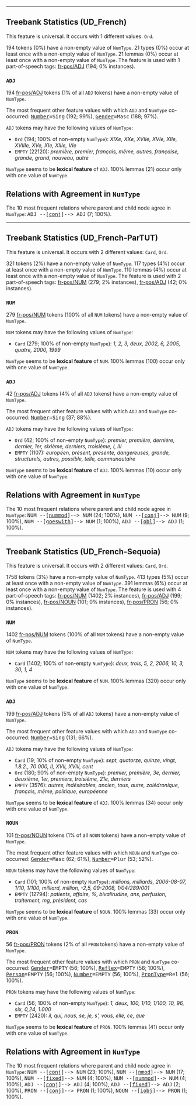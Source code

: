 

--------------------------------------------------------------------------------

## Treebank Statistics (UD_French)

This feature is universal.
It occurs with 1 different values: `Ord`.

194 tokens (0%) have a non-empty value of `NumType`.
21 types (0%) occur at least once with a non-empty value of `NumType`.
21 lemmas (0%) occur at least once with a non-empty value of `NumType`.
The feature is used with 1 part-of-speech tags: [fr-pos/ADJ]() (194; 0% instances).

### `ADJ`

194 [fr-pos/ADJ]() tokens (1% of all `ADJ` tokens) have a non-empty value of `NumType`.

The most frequent other feature values with which `ADJ` and `NumType` co-occurred: <tt><a href="Number.html">Number</a>=Sing</tt> (192; 99%), <tt><a href="Gender.html">Gender</a>=Masc</tt> (188; 97%).

`ADJ` tokens may have the following values of `NumType`:

* `Ord` (194; 100% of non-empty `NumType`): <em>XIXe, XXe, XVIIe, XVIe, XIIe, XVIIIe, XVe, XIe, XIIIe, VIe</em>
* `EMPTY` (22120): <em>première, premier, français, même, autres, française, grande, grand, nouveau, autre</em>

`NumType` seems to be **lexical feature** of `ADJ`. 100% lemmas (21) occur only with one value of `NumType`.

## Relations with Agreement in `NumType`

The 10 most frequent relations where parent and child node agree in `NumType`:
<tt>ADJ --[<a href="../dep/conj.html">conj</a>]--> ADJ</tt> (7; 100%).



--------------------------------------------------------------------------------

## Treebank Statistics (UD_French-ParTUT)

This feature is universal.
It occurs with 2 different values: `Card`, `Ord`.

321 tokens (2%) have a non-empty value of `NumType`.
117 types (4%) occur at least once with a non-empty value of `NumType`.
110 lemmas (4%) occur at least once with a non-empty value of `NumType`.
The feature is used with 2 part-of-speech tags: [fr-pos/NUM]() (279; 2% instances), [fr-pos/ADJ]() (42; 0% instances).

### `NUM`

279 [fr-pos/NUM]() tokens (100% of all `NUM` tokens) have a non-empty value of `NumType`.

`NUM` tokens may have the following values of `NumType`:

* `Card` (279; 100% of non-empty `NumType`): <em>1, 2, 3, deux, 2002, 6, 2005, quatre, 2000, 1999</em>

`NumType` seems to be **lexical feature** of `NUM`. 100% lemmas (100) occur only with one value of `NumType`.

### `ADJ`

42 [fr-pos/ADJ]() tokens (4% of all `ADJ` tokens) have a non-empty value of `NumType`.

The most frequent other feature values with which `ADJ` and `NumType` co-occurred: <tt><a href="Number.html">Number</a>=Sing</tt> (37; 88%).

`ADJ` tokens may have the following values of `NumType`:

* `Ord` (42; 100% of non-empty `NumType`): <em>premier, première, dernière, dernier, 1er, sixième, derniers, troisième, I, III</em>
* `EMPTY` (1107): <em>européen, présent, présente, dangereuses, grande, structurels, autres, possible, telle, communautaire</em>

`NumType` seems to be **lexical feature** of `ADJ`. 100% lemmas (10) occur only with one value of `NumType`.

## Relations with Agreement in `NumType`

The 10 most frequent relations where parent and child node agree in `NumType`:
<tt>NUM --[<a href="../dep/nummod.html">nummod</a>]--> NUM</tt> (24; 100%),
<tt>NUM --[<a href="../dep/conj.html">conj</a>]--> NUM</tt> (9; 100%),
<tt>NUM --[<a href="../dep/goeswith.html">goeswith</a>]--> NUM</tt> (1; 100%),
<tt>ADJ --[<a href="../dep/obl.html">obl</a>]--> ADJ</tt> (1; 100%).



--------------------------------------------------------------------------------

## Treebank Statistics (UD_French-Sequoia)

This feature is universal.
It occurs with 2 different values: `Card`, `Ord`.

1758 tokens (3%) have a non-empty value of `NumType`.
413 types (5%) occur at least once with a non-empty value of `NumType`.
391 lemmas (6%) occur at least once with a non-empty value of `NumType`.
The feature is used with 4 part-of-speech tags: [fr-pos/NUM]() (1402; 2% instances), [fr-pos/ADJ]() (199; 0% instances), [fr-pos/NOUN]() (101; 0% instances), [fr-pos/PRON]() (56; 0% instances).

### `NUM`

1402 [fr-pos/NUM]() tokens (100% of all `NUM` tokens) have a non-empty value of `NumType`.

`NUM` tokens may have the following values of `NumType`:

* `Card` (1402; 100% of non-empty `NumType`): <em>deux, trois, 5, 2, 2006, 10, 3, 30, 1, 4</em>

`NumType` seems to be **lexical feature** of `NUM`. 100% lemmas (320) occur only with one value of `NumType`.

### `ADJ`

199 [fr-pos/ADJ]() tokens (5% of all `ADJ` tokens) have a non-empty value of `NumType`.

The most frequent other feature values with which `ADJ` and `NumType` co-occurred: <tt><a href="Number.html">Number</a>=Sing</tt> (131; 66%).

`ADJ` tokens may have the following values of `NumType`:

* `Card` (19; 10% of non-empty `NumType`): <em>sept, quatorze, quinze, vingt, 1.8.2., 70 000, II, XVII, XVIII, cent</em>
* `Ord` (180; 90% of non-empty `NumType`): <em>premier, première, 3e, dernier, deuxième, 1er, premiers, troisième, 21e, derniers</em>
* `EMPTY` (3576): <em>autres, indésirables, ancien, tous, autre, zolédronique, français, même, politique, européenne</em>

`NumType` seems to be **lexical feature** of `ADJ`. 100% lemmas (34) occur only with one value of `NumType`.

### `NOUN`

101 [fr-pos/NOUN]() tokens (1% of all `NOUN` tokens) have a non-empty value of `NumType`.

The most frequent other feature values with which `NOUN` and `NumType` co-occurred: <tt><a href="Gender.html">Gender</a>=Masc</tt> (62; 61%), <tt><a href="Number.html">Number</a>=Plur</tt> (53; 52%).

`NOUN` tokens may have the following values of `NumType`:

* `Card` (101; 100% of non-empty `NumType`): <em>millions, milliards, 2006-08-07, 1/10, 1/100, milliard, million, -2,5, 09-2008, 1/04/289/001</em>
* `EMPTY` (12794): <em>patients, affaire, %, bivalirudine, ans, perfusion, traitement, mg, président, cas</em>

`NumType` seems to be **lexical feature** of `NOUN`. 100% lemmas (33) occur only with one value of `NumType`.

### `PRON`

56 [fr-pos/PRON]() tokens (2% of all `PRON` tokens) have a non-empty value of `NumType`.

The most frequent other feature values with which `PRON` and `NumType` co-occurred: <tt><a href="Gender.html">Gender</a>=EMPTY</tt> (56; 100%), <tt><a href="Reflex.html">Reflex</a>=EMPTY</tt> (56; 100%), <tt><a href="Person.html">Person</a>=EMPTY</tt> (56; 100%), <tt><a href="Number.html">Number</a>=EMPTY</tt> (56; 100%), <tt><a href="PronType.html">PronType</a>=Rel</tt> (56; 100%).

`PRON` tokens may have the following values of `NumType`:

* `Card` (56; 100% of non-empty `NumType`): <em>1, deux, 100, 1/10, 1/100, 10, 96, six, 0,24, 1.000</em>
* `EMPTY` (2420): <em>il, qui, nous, se, je, s', vous, elle, ce, que</em>

`NumType` seems to be **lexical feature** of `PRON`. 100% lemmas (41) occur only with one value of `NumType`.

## Relations with Agreement in `NumType`

The 10 most frequent relations where parent and child node agree in `NumType`:
<tt>NUM --[<a href="../dep/conj.html">conj</a>]--> NUM</tt> (23; 100%),
<tt>NUM --[<a href="../dep/nmod.html">nmod</a>]--> NUM</tt> (17; 100%),
<tt>NUM --[<a href="../dep/fixed.html">fixed</a>]--> NUM</tt> (4; 100%),
<tt>NUM --[<a href="../dep/nummod.html">nummod</a>]--> NUM</tt> (4; 100%),
<tt>ADJ --[<a href="../dep/conj.html">conj</a>]--> ADJ</tt> (4; 100%),
<tt>ADJ --[<a href="../dep/fixed.html">fixed</a>]--> ADJ</tt> (2; 100%),
<tt>PRON --[<a href="../dep/conj.html">conj</a>]--> PRON</tt> (1; 100%),
<tt>NOUN --[<a href="../dep/iobj.html">iobj</a>]--> PRON</tt> (1; 100%).

